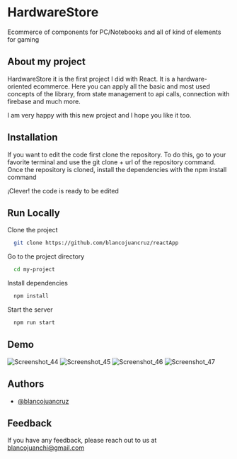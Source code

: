 # HardwareStore

Ecommerce of components for PC/Notebooks and all of kind of elements for gaming 


## About my project

HardwareStore it is the first project I did with React. It is a hardware-oriented ecommerce. 
Here you can apply all the basic and most used concepts of the library, from state management to api calls, 
connection with firebase and much more.

I am very happy with this new project and I hope you like it too.
## Installation

If you want to edit the code first clone the repository. To do this, go to your favorite terminal and use the git clone + url of the repository command. Once the repository is cloned, install the dependencies with the npm install command

¡Clever! the code is ready to be edited
    
## Run Locally

Clone the project

```bash
  git clone https://github.com/blancojuancruz/reactApp
```

Go to the project directory

```bash
  cd my-project
```

Install dependencies

```bash
  npm install
```

Start the server

```bash
  npm run start
```


## Demo
![Screenshot_44](https://user-images.githubusercontent.com/99100776/178858075-ceac5feb-fc36-4640-aa5b-c92d58a36db5.png)
![Screenshot_45](https://user-images.githubusercontent.com/99100776/178858103-aa60a986-1e20-4d5a-92bc-6bafd8d76a75.png)
![Screenshot_46](https://user-images.githubusercontent.com/99100776/178858108-bb06ddb9-0765-4c85-84b0-d0f8f255213b.png)
![Screenshot_47](https://user-images.githubusercontent.com/99100776/178858112-440c5836-9c8e-4937-a072-a2251d68ee1c.png)


## Authors

- [@blancojuancruz](https://github.com/blancojuancruz)


## Feedback

If you have any feedback, please reach out to us at blancojuanchi@gmail.com

